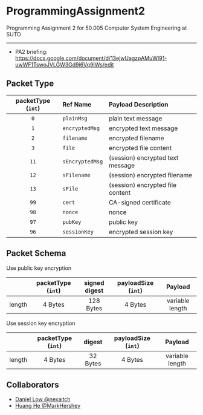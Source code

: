 # ProgrammingAssignment2

Programming Assignment 2 for 50.005 Computer System Engineering at SUTD

---

-   PA2 briefing: https://docs.google.com/document/d/13ejwUagzpAMuWI91-uwWF1TswoJVLGW3Gd9i6Vq9IWs/edit

## Packet Type

| packetType (`int`) | Ref Name        | Payload Description              |
| :----------------: | :-------------- | :------------------------------- |
|        `0`         | `plainMsg`      | plain text message               |
|        `1`         | `encryptedMsg`  | encrypted text message           |
|        `2`         | `filename`      | encrypted filename               |
|        `3`         | `file`          | encrypted file content           |
|        `11`        | `sEncryptedMsg` | (session) encrypted text message |
|        `12`        | `sFilename`     | (session) encrypted filename     |
|        `13`        | `sFile`         | (session) encrypted file content |
|        `99`        | `cert`          | CA-signed certificate            |
|        `98`        | `nonce`         | nonce                            |
|        `97`        | `pubKey`        | public key                       |
|        `96`        | `sessionKey`    | encrypted session key            |

## Packet Schema

Use public key encryption

|        | packetType (`int`) | signed digest | payloadSize (`int`) |     Payload     |
| ------ | :----------------: | :-----------: | :-----------------: | :-------------: |
| length |      4 Bytes       |   128 Bytes   |       4 Bytes       | variable length |

Use session key encryption

|        | packetType (`int`) |  digest  | payloadSize (`int`) |     Payload     |
| ------ | :----------------: | :------: | :-----------------: | :-------------: |
| length |      4 Bytes       | 32 Bytes |       4 Bytes       | variable length |

## Collaborators

-   [Daniel Low @nexaitch](https://github.com/nexaitch)
-   [Huang He @MarkHershey](https://github.com/MarkHershey)
